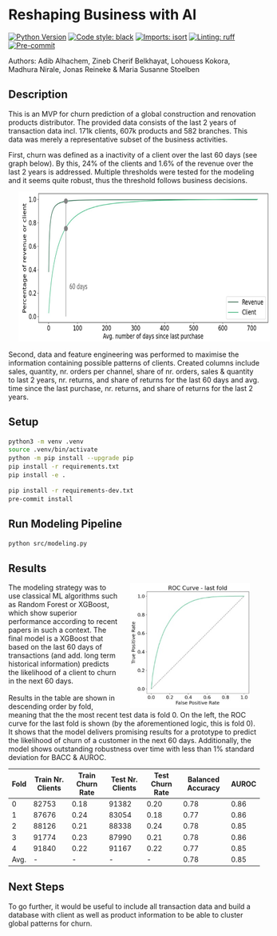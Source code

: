 # Reshaping Business with AI
[![Python Version](https://img.shields.io/badge/python-3.9-blue.svg)]()
[![Code style: black](https://img.shields.io/badge/code%20style-black-000000.svg)](https://github.com/psf/black)
[![Imports: isort](https://img.shields.io/badge/%20imports-isort-%231674b1?style=flat&labelColor=ef8336)](https://pycqa.github.io/isort/)
[![Linting: ruff](https://img.shields.io/endpoint?url=https://raw.githubusercontent.com/charliermarsh/ruff/main/assets/badge/v2.json)](https://github.com/astral-sh/ruff)
[![Pre-commit](https://img.shields.io/badge/pre--commit-enabled-informational?logo=pre-commit&logoColor=white)](https://github.com/stlbnmaria/reshaping-business-with-ai/blob/main/.pre-commit-config.yaml)

Authors: Adib Alhachem, Zineb Cherif Belkhayat, Lohouess Kokora, Madhura Nirale, Jonas Reineke & Maria Susanne Stoelben

## Description
This is an MVP for churn prediction of a global construction and renovation products distributor. The provided data consists of the last 2 years of transaction data incl. 171k clients, 607k products and 582 branches. This data was merely a representative subset of the business activities.

First, churn was defined as a inactivity of a client over the last 60 days (see graph below). By this, 24% of the clients and 1.6% of the revenue over the last 2 years is addressed. Multiple thresholds were tested for the modeling and it seems quite robust, thus the threshold follows business decisions.

<img src="img/avg_time_since_purchase.jpg"  height="300px" style="margin:0px 20px">

Second, data and feature engineering was performed to maximise the information containing possible patterns of clients. Created columns include sales, quantity, nr. orders per channel, share of nr. orders, sales & quantity to last 2 years, nr. returns, and share of returns for the last 60 days and avg. time since the last purchase, nr. returns, and share of returns for the last 2 years.

## Setup
```bash
python3 -m venv .venv
source .venv/bin/activate
python -m pip install --upgrade pip
pip install -r requirements.txt
pip install -e .
```

```bash
pip install -r requirements-dev.txt
pre-commit install
```

## Run Modeling Pipeline
```bash
python src/modeling.py
```

## Results
<div>
<img align="right" src="img/ROC.jpg"  height="250px" style="margin:0px 20px">
The modeling strategy was to use classical ML algorithms such as Random Forest or XGBoost, which show superior performance according to recent papers in such a context. The final model is a XGBoost that based on the last 60 days of transactions (and add. long term historical information) predicts the likelihood of a client to churn in the next 60 days.<br><br>
Results in the table are shown in descending order by fold, meaning that the the most recent test data is fold 0. On the left, the ROC curve for the last fold is shown (by the aforementioned logic, this is fold 0). It shows that the model delivers promising results for a prototype to predict the likelihood of churn of a customer in the next 60 days. Additionally, the model shows outstanding robustness over time with less than 1% standard deviation for BACC & AUROC.
</div>

| Fold | Train Nr. Clients | Train Churn Rate | Test Nr. Clients | Test Churn Rate | Balanced Accuracy | AUROC |
| --- | --- | --- | --- | --- | --- | --- |
| 0 | 82753 | 0.18 | 91382 | 0.20 | 0.78 | 0.86 |
| 1 | 87676 | 0.24 | 83054 | 0.18 | 0.77 | 0.86 |
| 2 | 88126 | 0.21 | 88338 | 0.24 | 0.78 | 0.85 |
| 3 | 91774 | 0.23 | 87990 | 0.21 | 0.78 | 0.86 |
| 4 | 91840 | 0.22 | 91167 | 0.22 | 0.77 | 0.85 |
| Avg. | - | - | - | - | 0.78 | 0.85 |


## Next Steps
To go further, it would be useful to include all transaction data and build a database with client as well as product information to be able to cluster global patterns for churn.
